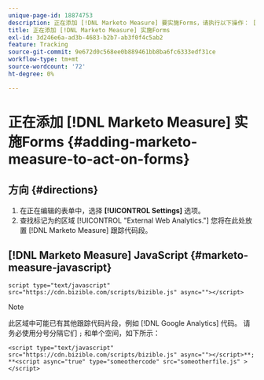 ```yaml
---
unique-page-id: 18874753
description: 正在添加 [!DNL Marketo Measure] 要实施Forms，请执行以下操作： [!DNL Marketo Measure]
title: 正在添加 [!DNL Marketo Measure] 实施Forms
exl-id: 3d246e6a-ad3b-4683-b2b7-ab3f0f4c5ab2
feature: Tracking
source-git-commit: 9e672d0c568ee0b889461bb8ba6fc6333edf31ce
workflow-type: tm+mt
source-wordcount: '72'
ht-degree: 0%

---
```


# 正在添加 [!DNL Marketo Measure] 实施Forms {#adding-marketo-measure-to-act-on-forms}

## 方向 {#directions}

1. 在正在编辑的表单中，选择 **[!UICONTROL Settings]** 选项。
1. 查找标记为的区域 [!UICONTROL "External Web Analytics."] 您将在此处放置 [!DNL Marketo Measure] 跟踪代码段。

## [!DNL Marketo Measure] JavaScript {#marketo-measure-javascript}

`script type="text/javascript" src="https://cdn.bizible.com/scripts/bizible.js" async=""></script>`

>[!NOTE]
>
>此区域中可能已有其他跟踪代码片段，例如 [!DNL Google Analytics] 代码。 请务必使用分号分隔它们 `;` 和单个空间，如下所示：
>
>`<script type="text/javascript" src="https://cdn.bizible.com/scripts/bizible.js" async=""></script>**; **<script async="true" type="someothercode" src="someotherfile.js" ></script>`
